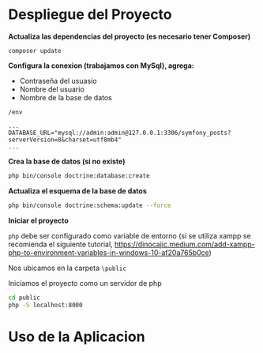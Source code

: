 # Despliegue del Proyecto
**Actualiza las dependencias del proyecto (es necesario tener Composer)**

```composer update```


**Configura la conexion (trabajamos con MySql), agrega:**

* Contraseña del usuasio
* Nombre del usuario
* Nombre de la base de datos

```/env```
```env
...
DATABASE_URL="mysql://admin:admin@127.0.0.1:3306/symfony_posts?serverVersion=8&charset=utf8mb4"
...
```

**Crea la base de datos (si no existe)**
```bash
php bin/console doctrine:database:create
```

**Actualiza el esquema de la base de datos**
```bash
php bin/console doctrine:schema:update --force
```

**Iniciar el proyecto**

```php``` debe ser configurado como variable de entorno (si se utiliza xampp se recomienda el siguiente tutorial, https://dinocajic.medium.com/add-xampp-php-to-environment-variables-in-windows-10-af20a765b0ce)

Nos ubicamos en la carpeta ```\public```

Iniciamos el proyecto como un servidor de php

```bash
cd public
php -S localhost:8000
```

# Uso de la Aplicacion
